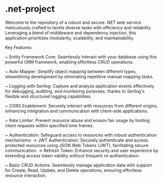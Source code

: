 # .net-project
Welcome to the repository of a robust and secure .NET web service meticulously crafted to tackle diverse tasks with efficiency and reliability. Leveraging a blend of middleware and dependency injection, this application prioritizes modularity, scalability, and maintainability.

Key Features:

~ Entity Framework Core: Seamlessly interact with your database using this powerful ORM framework, enabling effortless CRUD operations.

~ Auto Mapper: Simplify object mapping between different types, streamlining development by eliminating repetitive manual mapping tasks.

~ Logging with Serilog: Capture and analyze application events effectively for debugging, auditing, and monitoring purposes, thanks to Serilog's flexible and structured logging capabilities.

~ CORS Enablement: Securely interact with resources from different origins, enhancing integration and communication with client-side applications.

~ Rate Limiter: Prevent resource abuse and ensure fair usage by limiting client requests within specified time frames.

~ Authentication: Safeguard access to resources with robust authentication mechanisms:
-> JWT Authentication: Securely authenticate and access protected resources using JSON Web Tokens (JWT), facilitating secure communication.
-> Refresh Token: Enhance security and user experience by extending access token validity without frequent re-authentication.

~ Basic CRUD Actions: Seamlessly manage application data with support for Create, Read, Update, and Delete operations, ensuring effortless resource interaction.
